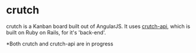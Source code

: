# crutch
crutch is a Kanban board built out of AngularJS.  It uses [crutch-api](https://github.com/nivram80/crutch-api), which is built on Ruby on Rails, for it's 'back-end'.  

*Both crutch and crutch-api are in progress
